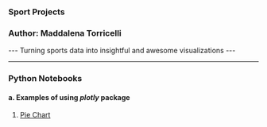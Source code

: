 ### Sport Projects
### Author: Maddalena Torricelli
--- Turning sports data into insightful and awesome visualizations ---

---

### Python Notebooks
#### a. Examples of using *plotly* package
1. [Pie Chart](http://html-preview.github.io/?https://github.com/maddaleona/sport_projects/data/figure.html)
